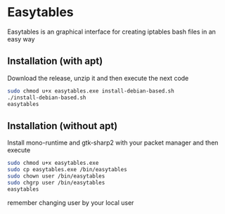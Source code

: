 # Easytables

Easytables is an graphical interface for creating iptables bash files in an easy way

## Installation (with apt)

Download the release, unzip it and then execute the next code

```bash
sudo chmod u+x easytables.exe install-debian-based.sh
./install-debian-based.sh
easytables
```
## Installation (without apt)

Install mono-runtime and gtk-sharp2 with your packet manager
and then execute

```bash
sudo chmod u+x easytables.exe
sudo cp easytables.exe /bin/easytables
sudo chown user /bin/easytables
sudo chgrp user /bin/easytables
easytables
```
remember changing user by your local user
